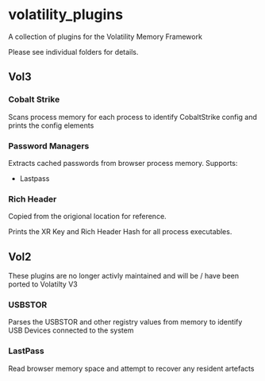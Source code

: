 # volatility_plugins
A collection of plugins for the Volatility Memory Framework

Please see individual folders for details. 

## Vol3

### Cobalt Strike
Scans process memory for each process to identify CobaltStrike config and prints the config elements

### Password Managers
Extracts cached passwords from browser process memory. 
Supports:
- Lastpass

### Rich Header

Copied from the origional location for reference. 

Prints the XR Key and Rich Header Hash for all process executables. 

## Vol2

These plugins are no longer activly maintained and will be / have been ported to Volatilty V3

### USBSTOR
Parses the USBSTOR and other registry values from memory to identify USB Devices connected to the system

### LastPass
Read browser memory space and attempt to recover any resident artefacts

